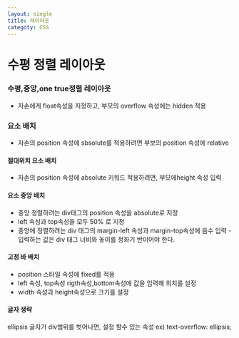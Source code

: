 ```yaml
---
layout: single
title: 레이아웃
categoty: CSS
---
```

# 수평 정렬 레이아웃
### 수평,중앙,one true정렬 레이아웃
* 자손에게 float속성을 지정하고, 부모의 overflow 속성에는 hidden 적용


### 요소 배치
* 자손의 position 속성에 sbsolute를 적용하려면 부보의 position 속성에 relative

#### 절대위치 요소 배치
* 자손의 position 속성에 absolute 키워드 적용하려면, 부모에height 속성 입력

#### 요소 중앙 배치
* 중앙 정렬하려는 div태그의 position 속성을 absolute로 지정
* left 속성과 top속성을 모두 50% 로 지정
* 중앙에 정렬하려는 div 태그의 margin-left 속성과 margin-top속성에 음수 입력
-입력하는 값은 div 태그 너비와 놓이를 정화기 반이어야 한다.
#### 고정 바 배치
* position 스타일 속성에 fixed를 적용
* left 속성, top속성 rigth속성,bottom속성에 값을 입력해 위치를 설정
* width 속성과 height속성으로 크기를 설정
#### 글자 생략
ellipsis 
글자가 div범위를 벗어나면, 설정 할수 있는 속성
ex) text-overflow: ellipsis;